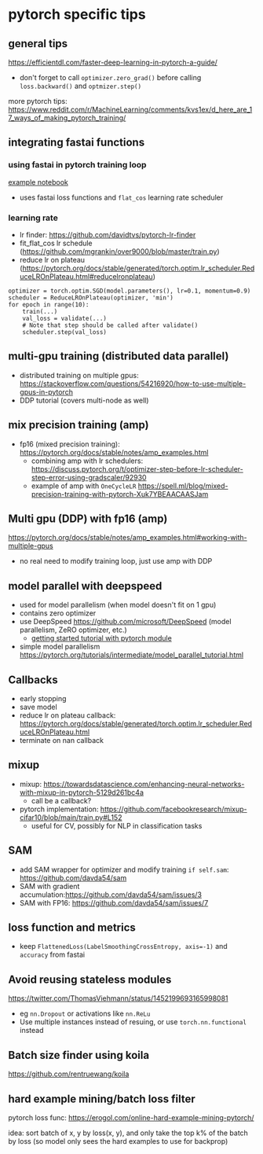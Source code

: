 # pytorch specific tips

## general tips
https://efficientdl.com/faster-deep-learning-in-pytorch-a-guide/

- don't forget to call `optimizer.zero_grad()` before calling `loss.backward()` and `optmizer.step()`

more pytorch tips: https://www.reddit.com/r/MachineLearning/comments/kvs1ex/d_here_are_17_ways_of_making_pytorch_training/


## integrating fastai functions

### using fastai in pytorch training loop
[example notebook](https://github.com/maxmatical/ml-cheatsheet/blob/master/imagenette_with_pytorch.ipynb)
- uses fastai loss functions and `flat_cos` learning rate scheduler 

### learning rate 
- lr finder: https://github.com/davidtvs/pytorch-lr-finder
- fit_flat_cos lr schedule (https://github.com/mgrankin/over9000/blob/master/train.py)
- reduce lr on plateau (https://pytorch.org/docs/stable/generated/torch.optim.lr_scheduler.ReduceLROnPlateau.html#reducelronplateau)
```
optimizer = torch.optim.SGD(model.parameters(), lr=0.1, momentum=0.9)
scheduler = ReduceLROnPlateau(optimizer, 'min')
for epoch in range(10):
    train(...)
    val_loss = validate(...)
    # Note that step should be called after validate()
    scheduler.step(val_loss)
```


## multi-gpu training (distributed data parallel)
- distributed training on multiple gpus: https://stackoverflow.com/questions/54216920/how-to-use-multiple-gpus-in-pytorch
- DDP tutorial (covers multi-node as well)


## mix precision training (amp)
- fp16 (mixed precision training): https://pytorch.org/docs/stable/notes/amp_examples.html
    - combining amp with lr schedulers: https://discuss.pytorch.org/t/optimizer-step-before-lr-scheduler-step-error-using-gradscaler/92930
    - example of amp with `OneCycleLR` https://spell.ml/blog/mixed-precision-training-with-pytorch-Xuk7YBEAACAASJam

## Multi gpu (DDP) with fp16 (amp)
https://pytorch.org/docs/stable/notes/amp_examples.html#working-with-multiple-gpus

- no real need to modify training loop, just use amp with DDP

## model parallel with deepspeed
- used for model parallelism (when model doesn't fit on 1 gpu)
- contains zero optimizer
- use DeepSpeed https://github.com/microsoft/DeepSpeed (model parallelism, ZeRO optimizer, etc.)
  - [getting started tutorial with pytorch module](https://www.deepspeed.ai/getting-started/)
- simple model parallelism https://pytorch.org/tutorials/intermediate/model_parallel_tutorial.html


## Callbacks
- early stopping
- save model
- reduce lr on plateau callback: https://pytorch.org/docs/stable/generated/torch.optim.lr_scheduler.ReduceLROnPlateau.html
- terminate on nan callback

## mixup
- mixup: https://towardsdatascience.com/enhancing-neural-networks-with-mixup-in-pytorch-5129d261bc4a
  - call be a callback?
- pytorch implementation: https://github.com/facebookresearch/mixup-cifar10/blob/main/train.py#L152
  - useful for CV, possibly for NLP in classification tasks

## SAM
- add SAM wrapper for optimizer and modify training `if self.sam`: https://github.com/davda54/sam
- SAM with gradient accumulation:https://github.com/davda54/sam/issues/3
- SAM with FP16: https://github.com/davda54/sam/issues/7


## loss function and metrics
- keep `FlattenedLoss(LabelSmoothingCrossEntropy, axis=-1)` and `accuracy` from fastai


## Avoid reusing stateless modules
https://twitter.com/ThomasViehmann/status/1452199693165998081

- eg `nn.Dropout` or activations like `nn.ReLu`
- Use multiple instances instead of resuing, or use `torch.nn.functional` instead

## Batch size finder using koila
https://github.com/rentruewang/koila

## hard example mining/batch loss filter
pytorch loss func: https://erogol.com/online-hard-example-mining-pytorch/

idea: sort batch of x, y by loss(x, y), and only take the top k% of the batch by loss (so model only sees the hard examples to use for backprop)
